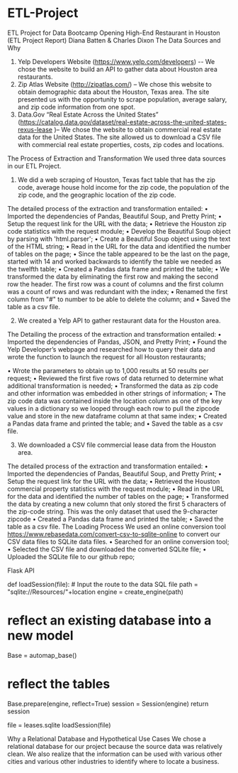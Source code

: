 # ETL-Project
ETL Project for Data Bootcamp
Opening High-End Restaurant in Houston 
(ETL Project Report)
Diana Batten & Charles Dixon
The Data Sources and Why
1.	Yelp Developers Website (https://www.yelp.com/developers) -- We chose the website to build an API to gather data about Houston area restaurants.
2.	Zip Atlas Website (http://zipatlas.com/) – We chose this website to obtain demographic data about the Houston, Texas area.  The site presented us with the opportunity to scrape population, average salary, and zip code information from one spot.
3.	Data.Gov “Real Estate Across the United States” (https://catalog.data.gov/dataset/real-estate-across-the-united-states-rexus-lease )– We chose the website to obtain commercial real estate data for the United States.  The site allowed us to download a CSV file with commercial real estate properties, costs, zip codes and locations.

The Process of Extraction and Transformation
We used three data sources in our ETL Project.
1.	 We did a web scraping of Houston, Texas fact table that has the zip code, average house hold income for the zip code, the population of the zip code, and the geographic location of the zip code.
 
The detailed process of the extraction and transformation entailed:
•	Imported the dependencies of Pandas, Beautiful Soup, and Pretty Print;
•	Setup the request link for the URL with the data;
•	Retrieve the Houston zip code statistics with the request module;
•	Develop the Beautiful Soup object by parsing with 'html.parser';
•	Create a Beautiful Soup object using the text of the HTML string;
•	Read in the URL for the data and identified the number of tables on the page;
•	Since the table appeared to be the last on the page, started with 14 and worked backwards to identify the table we needed as the twelfth table;
•	Created a Pandas data frame and printed the table;
•	We transformed the data by eliminating the first row and making the second row the header.  The first row was a count of columns and the first column was a count of rows and was redundant with the index;
•	Renamed the first column from "#" to number to be able to delete the column; and
•	Saved the table as a csv file.

2.	We created a Yelp API to gather restaurant data for the Houston area.
 
The Detailing the process of the extraction and transformation entailed:
•	Imported the dependencies of Pandas, JSON, and Pretty Print;
•	Found the Yelp Developer’s webpage and researched how to query their data and wrote the function to launch the request for all Houston restaurants;
 
•	Wrote the parameters to obtain up to 1,000 results at 50 results per request;
•	Reviewed the first five rows of data returned to determine what additional transformation is needed;
•	Transformed the data as zip code and other information was embedded in other strings of information;
•	The zip code data was contained inside the location column as one of the key values in a dictionary so we looped through each row to pull the zipcode value and store in the new dataframe column at that same index;
•	Created a Pandas data frame and printed the table; and
•	Saved the table as a csv file.

3.	We downloaded a CSV file commercial lease data from the Houston area. 
 
The detailed process of the extraction and transformation entailed:
•	Imported the dependencies of Pandas, Beautiful Soup, and Pretty Print;
•	Setup the request link for the URL with the data;
•	Retrieved the Houston commercial property statistics with the request module;
•	Read in the URL for the data and identified the number of tables on the page;
•	Transformed the data by creating a new column that only stored the first 5 characters of the zip-code string. This was the only dataset that used the 9-character zipcode
•	Created a Pandas data frame and printed the table;
•	Saved the table as a csv file.
The Loading Process
We used an online conversion tool https://www.rebasedata.com/convert-csv-to-sqlite-online to convert our CSV data files to SQLite data files.
•	Searched for an online conversion tool;
•	Selected the CSV file and downloaded the converted SQLite file;
•	Uploaded the SQLite file to our github repo;

Flask API



def loadSession(file):
	# Input the route to the data SQL file
	path = "sqlite://Resources/"+location
engine = create_engine(path)
# reflect an existing database into a new model
Base = automap_base()
# reflect the tables
Base.prepare(engine, reflect=True)
session = Session(engine)
return session

file = leases.sqlite
loadSession(file)

  
Why a Relational Database and Hypothetical Use Cases
We chose a relational database for our project because the source data was relatively clean.  We also realize that the information can be used with various other cities and various other industries to identify where to locate a business.  
